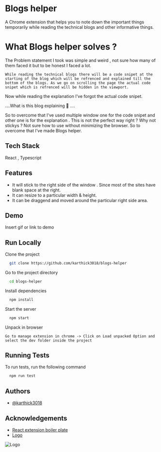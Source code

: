 
# Blogs helper

A Chrome extension that helps you to note down the important things temporarily while reading the technical blogs and other informative things.


# What Blogs helper solves ? 

The Problem statement I took was simple and weird , not sure how many of them faced it but to be honest I faced a lot. 

```While reading the technical blogs there will be a code snipet at the starting of the blog which will be refrenced and explained till the bottom of the blogs. As we go on scrolling the page the actual code snipet which is refrenced will be hidden in the viewport.```

Now while reading the explanation I've forgot the actual code snipet. 

....What is this blog explaining 🤔 .... 

So to overcome that I've used multiple window one for the code snipet and other one is for the explanation . This is not the perfect way right ? Why not stickys ? Not sure how to use without minimizing the browser. So to overcome that I've made Blogs helper.
## Tech Stack

React , Typescript 
  
## Features

* It will stick to the right side of the window . Since most of the sites have blank space at the right.
* It can resize to a particular width & height.
* It can be draggend and moved around the particular right side area.
  
## Demo

Insert gif or link to demo

  
## Run Locally

Clone the project

```bash
  git clone https://github.com/karthick3018/blogs-helper
```

Go to the project directory

```bash
  cd blogs-helper
```

Install dependencies

```bash
  npm install
```

Start the server

```bash
  npm start
```
Unpack in browser
```Unpack in browser
Go to manage extension in chrome -> Click on Load unpacked Option and select the dev folder inside the project
```


  
## Running Tests

To run tests, run the following command

```bash
  npm run test
```

  
## Authors

- [@karthick3018](https://www.github.com/karthick3018)

  
## Acknowledgements

 - [React extension boiler plate](https://github.com/VasilyShelkov/create-react-extension)
 - [Logo](https://www.flaticon.com/premium-icon/bold_1833900?term=b&page=1&position=25&page=1&position=25&related_id=1833900&origin=search)

  
![Logo](https://github.com/karthick3018/blogs-helper/blob/main/public/img/icon-128.png)

    